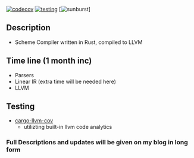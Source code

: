 [![codecov](https://codecov.io/gh/snowmang1/sxeme/branch/10-pipeline-creation/graph/badge.svg?token=zzQXFKk7BD)](https://codecov.io/gh/snowmang1/sxeme)
[![testing](https://github.com/snowmang1/sxeme/actions/workflows/checks.yml/badge.svg?branch=trunk)](https://github.com/snowmang1/sxeme/actions/workflows/checks.yml)
[![sunburst](https://codecov.io/gh/snowmang1/sxeme/branch/trunk/graphs/sunburst.svg?token=zzQXFKk7BD)]

## Description
- Scheme Compiler written in Rust, compiled to LLVM

## Time line (1 month inc)
- Parsers
- Linear IR (extra time will be needed here)
- LLVM

## Testing
- [cargo-llvm-cov](https://github.com/taiki-e/cargo-llvm-cov.git)
    - utilizting built-in llvm code analytics

### Full Descriptions and updates will be given on my blog in long form
